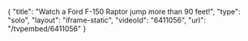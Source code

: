 {
    "title": "Watch a Ford F-150 Raptor jump more than 90 feet!",
    "type": "solo",
    "layout": "iframe-static",
    "videoId": "6411056",
    "url": "\/tvpembed\/6411056"
}